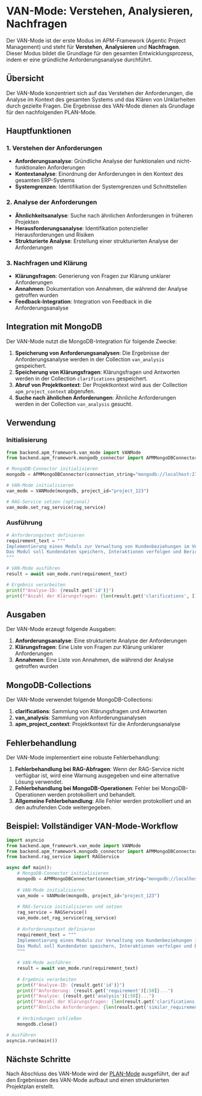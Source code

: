 # VAN-Mode: Verstehen, Analysieren, Nachfragen

Der VAN-Mode ist der erste Modus im APM-Framework (Agentic Project Management) und steht für **Verstehen**, **Analysieren** und **Nachfragen**. Dieser Modus bildet die Grundlage für den gesamten Entwicklungsprozess, indem er eine gründliche Anforderungsanalyse durchführt.

## Übersicht

Der VAN-Mode konzentriert sich auf das Verstehen der Anforderungen, die Analyse im Kontext des gesamten Systems und das Klären von Unklarheiten durch gezielte Fragen. Die Ergebnisse des VAN-Mode dienen als Grundlage für den nachfolgenden PLAN-Mode.

## Hauptfunktionen

### 1. Verstehen der Anforderungen

- **Anforderungsanalyse**: Gründliche Analyse der funktionalen und nicht-funktionalen Anforderungen
- **Kontextanalyse**: Einordnung der Anforderungen in den Kontext des gesamten ERP-Systems
- **Systemgrenzen**: Identifikation der Systemgrenzen und Schnittstellen

### 2. Analyse der Anforderungen

- **Ähnlichkeitsanalyse**: Suche nach ähnlichen Anforderungen in früheren Projekten
- **Herausforderungsanalyse**: Identifikation potenzieller Herausforderungen und Risiken
- **Strukturierte Analyse**: Erstellung einer strukturierten Analyse der Anforderungen

### 3. Nachfragen und Klärung

- **Klärungsfragen**: Generierung von Fragen zur Klärung unklarer Anforderungen
- **Annahmen**: Dokumentation von Annahmen, die während der Analyse getroffen wurden
- **Feedback-Integration**: Integration von Feedback in die Anforderungsanalyse

## Integration mit MongoDB

Der VAN-Mode nutzt die MongoDB-Integration für folgende Zwecke:

1. **Speicherung von Anforderungsanalysen**: Die Ergebnisse der Anforderungsanalyse werden in der Collection `van_analysis` gespeichert.
2. **Speicherung von Klärungsfragen**: Klärungsfragen und Antworten werden in der Collection `clarifications` gespeichert.
3. **Abruf von Projektkontext**: Der Projektkontext wird aus der Collection `apm_project_context` abgerufen.
4. **Suche nach ähnlichen Anforderungen**: Ähnliche Anforderungen werden in der Collection `van_analysis` gesucht.

## Verwendung

### Initialisierung

```python
from backend.apm_framework.van_mode import VANMode
from backend.apm_framework.mongodb_connector import APMMongoDBConnector

# MongoDB-Connector initialisieren
mongodb = APMMongoDBConnector(connection_string="mongodb://localhost:27017/", db_name="valeo_neuroerp")

# VAN-Mode initialisieren
van_mode = VANMode(mongodb, project_id="project_123")

# RAG-Service setzen (optional)
van_mode.set_rag_service(rag_service)
```

### Ausführung

```python
# Anforderungstext definieren
requirement_text = """
Implementierung eines Moduls zur Verwaltung von Kundenbeziehungen im VALEO-NeuroERP-System.
Das Modul soll Kundendaten speichern, Interaktionen verfolgen und Berichte generieren können.
"""

# VAN-Mode ausführen
result = await van_mode.run(requirement_text)

# Ergebnis verarbeiten
print(f"Analyse-ID: {result.get('id')}")
print(f"Anzahl der Klärungsfragen: {len(result.get('clarifications', []))}")
```

## Ausgaben

Der VAN-Mode erzeugt folgende Ausgaben:

1. **Anforderungsanalyse**: Eine strukturierte Analyse der Anforderungen
2. **Klärungsfragen**: Eine Liste von Fragen zur Klärung unklarer Anforderungen
3. **Annahmen**: Eine Liste von Annahmen, die während der Analyse getroffen wurden

## MongoDB-Collections

Der VAN-Mode verwendet folgende MongoDB-Collections:

1. **clarifications**: Sammlung von Klärungsfragen und Antworten
2. **van_analysis**: Sammlung von Anforderungsanalysen
3. **apm_project_context**: Projektkontext für die Anforderungsanalyse

## Fehlerbehandlung

Der VAN-Mode implementiert eine robuste Fehlerbehandlung:

1. **Fehlerbehandlung bei RAG-Abfragen**: Wenn der RAG-Service nicht verfügbar ist, wird eine Warnung ausgegeben und eine alternative Lösung verwendet.
2. **Fehlerbehandlung bei MongoDB-Operationen**: Fehler bei MongoDB-Operationen werden protokolliert und behandelt.
3. **Allgemeine Fehlerbehandlung**: Alle Fehler werden protokolliert und an den aufrufenden Code weitergegeben.

## Beispiel: Vollständiger VAN-Mode-Workflow

```python
import asyncio
from backend.apm_framework.van_mode import VANMode
from backend.apm_framework.mongodb_connector import APMMongoDBConnector
from backend.rag_service import RAGService

async def main():
    # MongoDB-Connector initialisieren
    mongodb = APMMongoDBConnector(connection_string="mongodb://localhost:27017/", db_name="valeo_neuroerp")
    
    # VAN-Mode initialisieren
    van_mode = VANMode(mongodb, project_id="project_123")
    
    # RAG-Service initialisieren und setzen
    rag_service = RAGService()
    van_mode.set_rag_service(rag_service)
    
    # Anforderungstext definieren
    requirement_text = """
    Implementierung eines Moduls zur Verwaltung von Kundenbeziehungen im VALEO-NeuroERP-System.
    Das Modul soll Kundendaten speichern, Interaktionen verfolgen und Berichte generieren können.
    """
    
    # VAN-Mode ausführen
    result = await van_mode.run(requirement_text)
    
    # Ergebnis verarbeiten
    print(f"Analyse-ID: {result.get('id')}")
    print(f"Anforderung: {result.get('requirement')[:50]}...")
    print(f"Analyse: {result.get('analysis')[:50]}...")
    print(f"Anzahl der Klärungsfragen: {len(result.get('clarifications', []))}")
    print(f"Ähnliche Anforderungen: {len(result.get('similar_requirements', []))}")
    
    # Verbindungen schließen
    mongodb.close()

# Ausführen
asyncio.run(main())
```

## Nächste Schritte

Nach Abschluss des VAN-Mode wird der [PLAN-Mode](plan_mode.md) ausgeführt, der auf den Ergebnissen des VAN-Mode aufbaut und einen strukturierten Projektplan erstellt. 